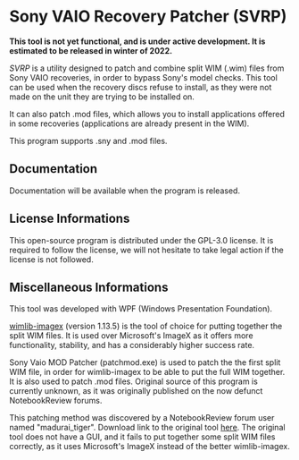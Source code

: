 # Sony VAIO Recovery Patcher (SVRP)

**This tool is not yet functional, and is under active development. It is estimated to be released in winter of 2022.**

*SVRP* is a utility designed to patch and combine split WIM (.wim) files from Sony VAIO recoveries, in order to bypass Sony's model checks. This tool can be used when the recovery discs refuse to install, as they were not made on the unit they are trying to be installed on.

It can also patch .mod files, which allows you to install applications offered in some recoveries (applications are already present in the WIM).

This program supports .sny and .mod files.

## Documentation

Documentation will be available when the program is released.

## License Informations

This open-source program is distributed under the GPL-3.0 license. It is required to follow the license, we will not hesitate to take legal action if the license is not followed.

## Miscellaneous Informations

This tool was developed with WPF (Windows Presentation Foundation).

[wimlib-imagex](https://wimlib.net) (version 1.13.5) is the tool of choice for putting together the split WIM files. It is used over Microsoft's ImageX as it offers more functionality, stability, and has a considerably higher success rate.

Sony Vaio MOD Patcher (patchmod.exe) is used to patch the the first split WIM file, in order for wimlib-imagex to be able to put the full WIM together. It is also used to patch .mod files. Original source of this program is currently unknown, as it was originally published on the now defunct NotebookReview forums.

This patching method was discovered by a NotebookReview forum user named "madurai_tiger". Download link to the original tool [here](https://drive.google.com/file/d/1YD7bDr-aW9nuFUKLNVEx94GMLfDBNo_b/view?usp=sharing). The original tool does not have a GUI, and it fails to put together some split WIM files correctly, as it uses Microsoft's ImageX instead of the better wimlib-imagex.
